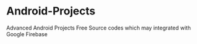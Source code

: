 # Android-Projects
Advanced Android Projects Free Source codes which may integrated with Google Firebase
